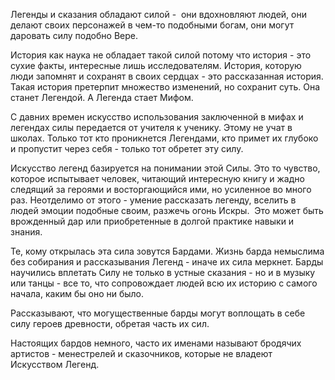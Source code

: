 
Легенды и сказания обладают силой -  они вдохновляют людей, они делают своих персонажей в чем-то подобными богам, они могут даровать силу подобно Вере. 

История как наука не обладает такой силой потому что история - это сухие факты, интересные лишь исследователям. История, которую люди запомнят и сохранят в своих сердцах - это рассказанная история. Такая история претерпит множество изменений, но сохранит суть. Она станет Легендой. А Легенда стает Мифом. 

С давних времен искусство использования заключенной в мифах и легендах силы передается от учителя к ученику. Этому не учат в школах. Только тот кто проникнется Легендами, кто примет их глубоко и пропустит через себя - только тот обретет эту силу. 

Искусство легенд базируется на понимании этой Силы. Это то чувство, которое испытывает человек, читающий интересную книгу и жадно следящий за героями и восторгающийся ими, но усиленное во много раз. Неотделимо от этого - умение рассказать легенду, вселить в людей эмоции подобные своим, разжечь огонь Искры.  Это может быть врожденный дар или приобретенные в долгой практике навыки и знания.  

Те, кому открылась эта сила зовутся Бардами. Жизнь барда немыслима без собирания и рассказывания Легенд - иначе их сила меркнет. Барды научились вплетать Силу не только в устные сказания - но и в музыку или танцы - все то, что сопровождает людей всю их историю с самого начала, каким бы оно ни было. 

Рассказывают, что могущественные барды могут воплощать в себе силу героев древности, обретая часть их сил. 

Настоящих бардов немного, часто их именами называют бродячих артистов - менестрелей и сказочников, которые не владеют Искусством Легенд. 